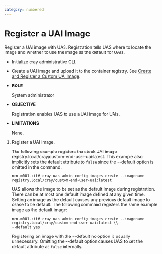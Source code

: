 ```yaml
---
category: numbered
---
```


# Register a UAI Image

Register a UAI image with UAS. Registration tells UAS where to locate the image and whether to use the image as the default for UAIs.

-   Initialize cray administrative CLI.
-   Create a UAI image and upload it to the container registry. See [Create and Register a Custom UAI Image](Create_and_Register_a_Custom_UAI_Image.md).

-   **ROLE**

    System administrator

-   **OBJECTIVE**

    Registration enables UAS to use a UAI image for UAIs.

-   **LIMITATIONS**

    None.


1.  Register a UAI image.

    The following example registers the stock UAI image registry.local/cray/custom-end-user-uai:latest. This example also implicitly sets the default attribute to `false` since the --default option is omitted in the command.

    ```screen
    ncn-m001-pit# cray uas admin config images create --imagename registry.local/cray/custom-end-user-uai:latest
    ```

    UAS allows the image to be set as the default image during registration. There can be at most one default image defined at any given time. Setting an image as the default causes any previous default image to cease to be default. The following command registers the same example image as the default image:

    ```screen
    ncn-m001-pit# cray uas admin config images create --imagename registry.local/cray/custom-end-user-uai:latest \\
    --default yes
    ```

    Registering an image with the --default no option is usually unnecessary. Omitting the --default option causes UAS to set the default attribute as `false` internally.


